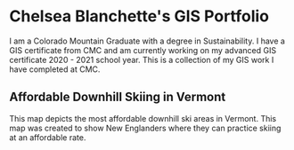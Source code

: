 # Chelsea Blanchette's GIS Portfolio
I am a Colorado Mountain Graduate with a degree in Sustainability. I have a GIS certificate from CMC and am currently working on my advanced GIS certificate 2020 - 2021 school year. This is a collection of my GIS work I have completed at CMC. 
## Affordable Downhill Skiing in Vermont
This map depicts the most affordable downhill ski areas in Vermont. This map was created to show New Englanders where they can practice skiing at an affordable rate. 
